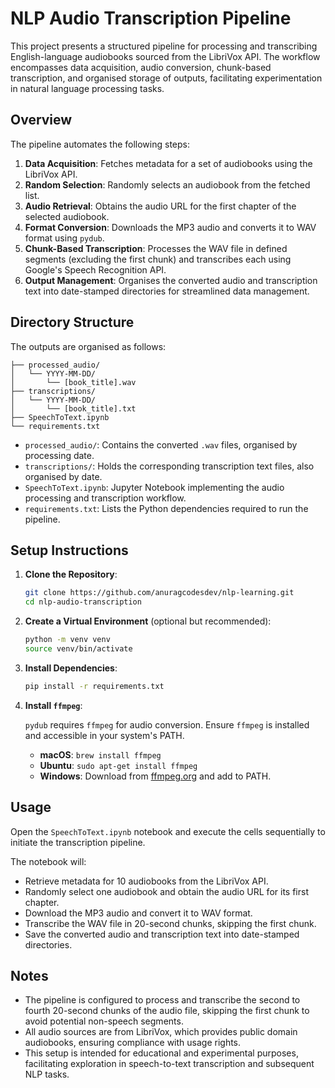 # NLP Audio Transcription Pipeline

This project presents a structured pipeline for processing and transcribing English-language audiobooks sourced from the LibriVox API. The workflow encompasses data acquisition, audio conversion, chunk-based transcription, and organised storage of outputs, facilitating experimentation in natural language processing tasks.

## Overview

The pipeline automates the following steps:

1. **Data Acquisition**: Fetches metadata for a set of audiobooks using the LibriVox API.
2. **Random Selection**: Randomly selects an audiobook from the fetched list.
3. **Audio Retrieval**: Obtains the audio URL for the first chapter of the selected audiobook.
4. **Format Conversion**: Downloads the MP3 audio and converts it to WAV format using `pydub`.
5. **Chunk-Based Transcription**: Processes the WAV file in defined segments (excluding the first chunk) and transcribes each using Google's Speech Recognition API.
6. **Output Management**: Organises the converted audio and transcription text into date-stamped directories for streamlined data management.

## Directory Structure

The outputs are organised as follows:

```
├── processed_audio/
│   └── YYYY-MM-DD/
│       └── [book_title].wav
├── transcriptions/
│   └── YYYY-MM-DD/
│       └── [book_title].txt
├── SpeechToText.ipynb
└── requirements.txt
```

* `processed_audio/`: Contains the converted `.wav` files, organised by processing date.
* `transcriptions/`: Holds the corresponding transcription text files, also organised by date.
* `SpeechToText.ipynb`: Jupyter Notebook implementing the audio processing and transcription workflow.
* `requirements.txt`: Lists the Python dependencies required to run the pipeline.

## Setup Instructions

1. **Clone the Repository**:

   ```bash
   git clone https://github.com/anuragcodesdev/nlp-learning.git
   cd nlp-audio-transcription
   ```

2. **Create a Virtual Environment** (optional but recommended):

   ```bash
   python -m venv venv
   source venv/bin/activate
   ```

3. **Install Dependencies**:

   ```bash
   pip install -r requirements.txt
   ```

4. **Install `ffmpeg`**:

   `pydub` requires `ffmpeg` for audio conversion. Ensure `ffmpeg` is installed and accessible in your system's PATH.

   * **macOS**: `brew install ffmpeg`
   * **Ubuntu**: `sudo apt-get install ffmpeg`
   * **Windows**: Download from [ffmpeg.org](https://ffmpeg.org/download.html) and add to PATH.

## Usage

Open the `SpeechToText.ipynb` notebook and execute the cells sequentially to initiate the transcription pipeline.

The notebook will:

* Retrieve metadata for 10 audiobooks from the LibriVox API.
* Randomly select one audiobook and obtain the audio URL for its first chapter.
* Download the MP3 audio and convert it to WAV format.
* Transcribe the WAV file in 20-second chunks, skipping the first chunk.
* Save the converted audio and transcription text into date-stamped directories.

## Notes

* The pipeline is configured to process and transcribe the second to fourth 20-second chunks of the audio file, skipping the first chunk to avoid potential non-speech segments.
* All audio sources are from LibriVox, which provides public domain audiobooks, ensuring compliance with usage rights.
* This setup is intended for educational and experimental purposes, facilitating exploration in speech-to-text transcription and subsequent NLP tasks.
